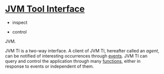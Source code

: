 # [JVM Tool Interface](https://docs.oracle.com/en/java/javase/23/docs/specs/jvmti.html)

- inspect

- control

JVM. 

JVM TI is a two-way interface. A client of JVM TI, hereafter called an *agent*, can be notified of interesting occurrences through [events](https://docs.oracle.com/en/java/javase/23/docs/specs/jvmti.html#EventSection). JVM TI can query and control the application through many [functions](https://docs.oracle.com/en/java/javase/23/docs/specs/jvmti.html#FunctionSection), either in response to events or independent of them.